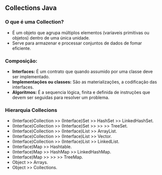 ## Collections Java
### O que é uma Collection?
 - É um objeto que agrupa múltiplos elementos (variaveis primitivas ou objetos) dentro de uma única unidade.
 - Serve para armazenar e processar conjuntos de dados de fomar eficiente.
### Composição:
 - **Interfaces:** É um contrato que quando assumido por uma classe deve ser implementado.
 - **Implementações ou classes:** São as materializações, a codificação das interfaces.
 - **Algoritmos:** É a sequencia lógica, finita e definida de instruções que devem ser seguidas para resolver um problema.

### Hierarquia Collecions
 - (Interface)Collection >> (Interface)Set >> HashSet >> LinkedHashSet.
 - (Interface)Collection >> (Interface)Set >> >> >> TreeSet.
 - (Interface)Collection >> (Interface)List >> ArrayList.
 - (Interface)Collection >> (Interface)List >> Vector.
 - (Interface)Collection >> (Interface)List >> LinkedList.
 - (Interface)Map >> Hashtable.
 - (Interface)Map >> HashMap >> LinkedHashMap.
 - (Interface)Map >> >> >> TreeMap.
 - Object >> Arrays.
 - Object >> Collections.  